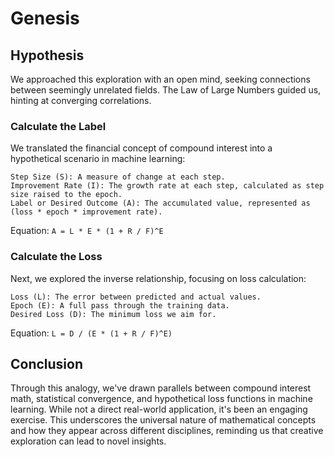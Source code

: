 # Genesis

## Hypothesis

We approached this exploration with an open mind, seeking connections between
seemingly unrelated fields. The Law of Large Numbers guided us, hinting at
converging correlations.

### Calculate the Label

We translated the financial concept of compound interest into a hypothetical
scenario in machine learning:

```
Step Size (S): A measure of change at each step.
Improvement Rate (I): The growth rate at each step, calculated as step size raised to the epoch.
Label or Desired Outcome (A): The accumulated value, represented as (loss * epoch * improvement rate).
```

Equation: `A = L * E * (1 + R / F)^E`

### Calculate the Loss

Next, we explored the inverse relationship, focusing on loss calculation:

```
Loss (L): The error between predicted and actual values.
Epoch (E): A full pass through the training data.
Desired Loss (D): The minimum loss we aim for.
```

Equation: `L = D / (E * (1 + R / F)^E)`

## Conclusion

Through this analogy, we've drawn parallels between compound interest math,
statistical convergence, and hypothetical loss functions in machine learning.
While not a direct real-world application, it's been an engaging exercise. This
underscores the universal nature of mathematical concepts and how they appear
across different disciplines, reminding us that creative exploration can lead to
novel insights.

